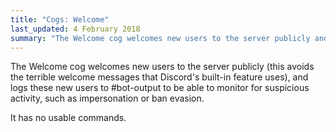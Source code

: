 ```yaml
---
title: "Cogs: Welcome"
last_updated: 4 February 2018
summary: "The Welcome cog welcomes new users to the server publicly and allows moderators to more easily keep track of new users."
---
```


The Welcome cog welcomes new users to the server publicly (this avoids the terrible welcome messages that Discord's built-in feature uses), and logs these new users to #bot-output to be able to monitor for suspicious activity, such as impersonation or ban evasion.

It has no usable commands.
